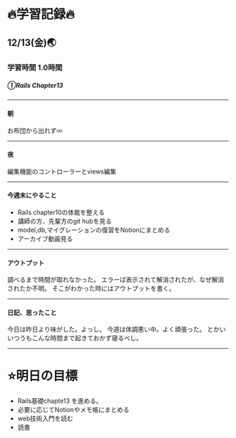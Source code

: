 # 🔥学習記録🔥
## 12/13(金)🌏
### 学習時間  1.0時間
##### ①Rails Chapter13　　

***
#### 朝
お布団から出れず💤

***
#### 夜
編集機能のコントローラーとviews編集

***
#### 今週末にやること
- Rails chapter10の体裁を整える
- 講師の方、先輩方のgit hubを見る
- model,db,マイグレーションの復習をNotionにまとめる
- アーカイブ動画見る

***
#### アウトプット
調べるまで時間が取れなかった。
エラーば表示されて解消されたが、なぜ解消されたか不明。
そこがわかった時にはアウトプットを書く。

***
#### 日記、思ったこと
今日は昨日より味がした。よっし。
今週は体調悪い中。よく頑張った。
とかいいつうもこんな時間まで起きておかず寝るべし。


***
# ⭐️明日の目標
- Rails基礎chapte13 を進める。
- 必要に応じてNotionやメモ帳にまとめる
- web技術入門を読む
- 読書
